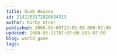 ```yaml
---
title: Dumb Houses
id: 2141383172820634313
author: Kirby Urner
published: 2008-05-09T13:05:00.000-07:00
updated: 2008-05-11T07:07:00.095-07:00
blog: world_game
tags: 
---
```


